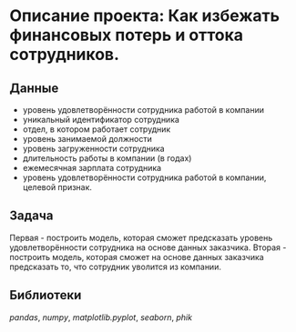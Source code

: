 # Описание проекта: Как избежать финансовых потерь и оттока сотрудников. 
## Данные
-  уровень удовлетворённости сотрудника работой в компании
-  уникальный идентификатор сотрудника
-  отдел, в котором работает сотрудник
-  уровень занимаемой должности
- уровень загруженности сотрудника
- длительность работы в компании (в годах)
- ежемесячная зарплата сотрудника
- уровень удовлетворённости сотрудника работой в компании, целевой признак.
## Задача
Первая - построить модель, которая сможет предсказать уровень удовлетворённости сотрудника на основе данных заказчика. 
Вторая - построить модель, которая сможет на основе данных заказчика предсказать то, что сотрудник уволится из компании.
## Библиотеки
*pandas*, *numpy*, *matplotlib.pyplot*, *seaborn*, *phik*
